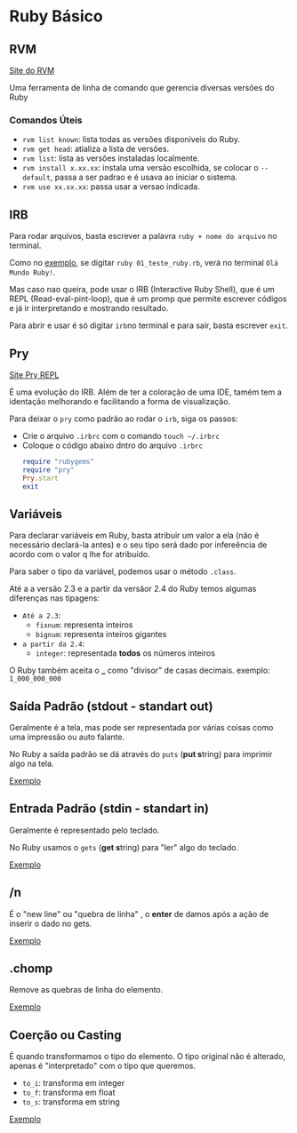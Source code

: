# Ruby Básico

## RVM

[Site do RVM](https://rvm.io/)

Uma ferramenta de linha de comando que gerencia diversas versões do Ruby

### Comandos Úteis

- `rvm list known`: lista todas as versões disponíveis do Ruby.
- `rvm get head`: atializa a lista de versões.
- `rvm list`: lista as versões instaladas localmente.
- `rvm install x.xx.xx`: instala uma versão escolhida, se colocar o `--default`, passa a ser padrao e é usava ao iniciar o sistema.
- `rvm use xx.xx.xx`: passa usar a versao indicada.

## IRB

Para rodar arquivos, basta escrever a palavra `ruby + nome do arquivo` no terminal.

Como no [exemplo](/exemplos/01_teste_ruby.rb), se digitar `ruby 01_teste_ruby.rb`, verá no terminal `Olá Mundo Ruby!`.

Mas caso nao queira, pode usar o IRB (Interactive Ruby Shell), que é um REPL (Read-eval-pint-loop), que é um promp que permite escrever códigos e já ir interpretando e mostrando resultado.

Para abrir e usar é só digitar `irb`no terminal e para sair, basta escrever `exit`.

## Pry

[Site Pry REPL](https://github.com/pry)

É uma evolução do IRB. Além de ter a coloração de uma IDE, tamém tem a identação melhorando e facilitando a forma de visualização.

Para deixar o `pry` como padrão ao rodar o `irb`, siga os passos:

- Crie o arquivo `.irbrc` com o comando `touch ~/.irbrc`
- Coloque o código abaixo dntro do arquivo `.irbrc`
  ``` ruby
  require "rubygems"
  require "pry"
  Pry.start
  exit
  ```

## Variáveis

Para declarar variáveis em Ruby, basta atribuir um valor a ela (não é necessário declará-la antes) e o seu tipo será dado por infereência de acordo com o valor q lhe for atribuído.

Para saber o tipo da variável, podemos usar o método `.class`.

Até a a versão 2.3 e a partir da versãor 2.4 do Ruby temos algumas diferenças nas tipagens:

- `Até a 2.3`: 
  - `fixnum`: representa inteiros
  - `bignum`: representa inteiros gigantes
- `a partir da 2.4`: 
  - `integer`: representada **todos** os números inteiros

O Ruby também aceita o **_** como "divisor" de casas decimais. exemplo: `1_000_000_000`

## Saída Padrão (stdout - standart out)

Geralmente é a tela, mas pode ser representada por várias coisas como uma impressão ou auto falante.

No Ruby a saída padrão se dá através do `puts` (**put s**tring) para imprimir algo na tela.

[Exemplo](/exemplos/02_IO.rb)

## Entrada Padrão (stdin - standart in)

Geralmente é representado pelo teclado.

No Ruby usamos o `gets` (**get s**tring) para "ler" algo do teclado.

[Exemplo](/exemplos/02_IO.rb)

## /n

É o "new line" ou "quebra de linha" , o **enter** de damos após a ação de inserir o dado no gets.

[Exemplo](/exemplos/02_IO.rb)

## .chomp

Remove as quebras de linha do elemento.

[Exemplo](/exemplos/02_IO.rb)

## Coerção ou Casting

É quando transformamos o tipo do elemento. O tipo original não é alterado, apenas é "interpretado" com o tipo que queremos.

- `to_i`: transforma em integer
- `to_f`: transforma em float
- `to_s`: transforma em string

[Exemplo](/exemplos/02_IO.rb)
